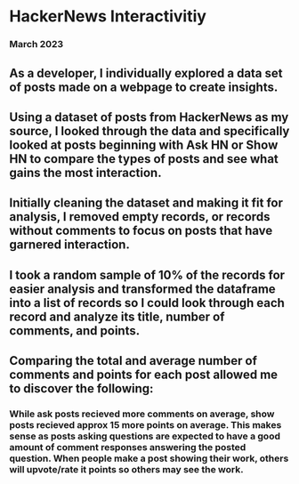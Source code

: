 # HackerNews Interactivitiy
### March 2023

## As a developer, I individually explored a data set of posts made on a webpage to create insights. 
## Using a dataset of posts from HackerNews as my source, I looked through the data and specifically looked at posts beginning with Ask HN or Show HN to compare the types of posts and see what gains the most interaction.

## Initially cleaning the dataset and making it fit for analysis, I removed empty records, or records without comments to focus on posts that have garnered interaction. 

## I took a random sample of 10% of the records for easier analysis and transformed the dataframe into a list of records so I could look through each record and analyze its title, number of comments, and points.

## Comparing the total and average number of comments and points for each post allowed me to discover the following:
### While ask posts recieved more comments on average, show posts recieved approx 15 more points on average. This makes sense as posts asking questions are expected to have a good amount of comment responses answering the posted question. When people make a post showing their work, others will upvote/rate it points so others may see the work.
